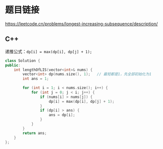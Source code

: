 # 题目链接

https://leetcode.cn/problems/longest-increasing-subsequence/description/

## C++

递推公式：`dp[i] = max(dp[i], dp[j] + 1);`

```cpp
class Solution {
public:
    int lengthOfLIS(vector<int>& nums) {
        vector<int> dp(nums.size(), 1);   // 最短都是1，先全部初始化为1
        int ans = 1;
        
        for (int i = 1; i < nums.size(); i++) {
            for (int j = 0; j < i; j++) {
                if (nums[i] > nums[j]) {
                    dp[i] = max(dp[i], dp[j] + 1);
                }
                if (dp[i] > ans) {
                    ans = dp[i];
                }
            }
        }
        return ans;
    }
};
```